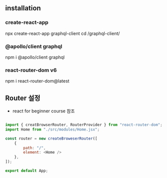 ## installation

### create-react-app

npx create-react-app graphql-client
cd /graphql-client/

### @apollo/client graphql
npm i @apollo/client graphql

### react-router-dom v6

npm i react-router-dom@latest

## Router 설정
- react for beginner course 참조

```javascript ./src/App.jsx

import { creatBrowserRouter, RouterProvider } from "react-router-dom";
import Home from "./src/modules/Home.jsx";

const router = new createBroweserRouter([
    {
        path: "/",
        element: <Home />
    },
]);

export default App;

```


